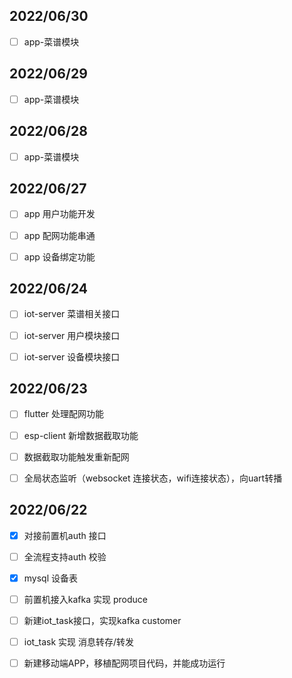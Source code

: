 



## 2022/06/30

- [ ] app-菜谱模块



## 2022/06/29

- [ ] app-菜谱模块



## 2022/06/28

- [ ] app-菜谱模块



## 2022/06/27

- [ ] app 用户功能开发
- [ ] app 配网功能串通
- [ ] app 设备绑定功能



## 2022/06/24

- [ ] iot-server 菜谱相关接口
- [ ] iot-server 用户模块接口
- [ ] iot-server 设备模块接口





## 2022/06/23

- [ ] flutter 处理配网功能
- [ ] esp-client 新增数据截取功能
- [ ] 数据截取功能触发重新配网
- [ ] 全局状态监听（websocket 连接状态，wifi连接状态），向uart转播 



## 2022/06/22

- [x] 对接前置机auth 接口
- [ ] 全流程支持auth 校验
- [x] mysql 设备表
- [ ] 前置机接入kafka 实现 produce
- [ ] 新建iot_task接口，实现kafka customer
- [ ] iot_task 实现 消息转存/转发
- [ ] 新建移动端APP，移植配网项目代码，并能成功运行

